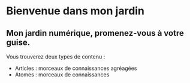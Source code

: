 # Bienvenue dans mon jardin
## Mon jardin numérique, promenez-vous à votre guise.

Vous trouverez deux types de contenu :
- Articles : morceaux de connaissances agréagées
- Atomes : morceaux de connaissances